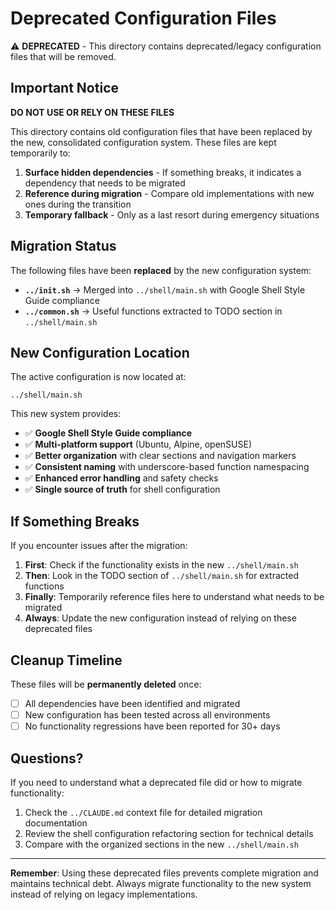 # Deprecated Configuration Files

⚠️ **DEPRECATED** - This directory contains deprecated/legacy configuration files that will be removed.

## Important Notice

**DO NOT USE OR RELY ON THESE FILES**

This directory contains old configuration files that have been replaced by the new, consolidated configuration system. These files are kept temporarily to:

1. **Surface hidden dependencies** - If something breaks, it indicates a dependency that needs to be migrated
2. **Reference during migration** - Compare old implementations with new ones during the transition
3. **Temporary fallback** - Only as a last resort during emergency situations

## Migration Status

The following files have been **replaced** by the new configuration system:

- **`../init.sh`** → Merged into `../shell/main.sh` with Google Shell Style Guide compliance
- **`../common.sh`** → Useful functions extracted to TODO section in `../shell/main.sh`

## New Configuration Location

The active configuration is now located at:

```
../shell/main.sh
```

This new system provides:

- ✅ **Google Shell Style Guide compliance**
- ✅ **Multi-platform support** (Ubuntu, Alpine, openSUSE)
- ✅ **Better organization** with clear sections and navigation markers
- ✅ **Consistent naming** with underscore-based function namespacing
- ✅ **Enhanced error handling** and safety checks
- ✅ **Single source of truth** for shell configuration

## If Something Breaks

If you encounter issues after the migration:

1. **First**: Check if the functionality exists in the new `../shell/main.sh`
2. **Then**: Look in the TODO section of `../shell/main.sh` for extracted functions
3. **Finally**: Temporarily reference files here to understand what needs to be migrated
4. **Always**: Update the new configuration instead of relying on these deprecated files

## Cleanup Timeline

These files will be **permanently deleted** once:

- [ ] All dependencies have been identified and migrated
- [ ] New configuration has been tested across all environments
- [ ] No functionality regressions have been reported for 30+ days

## Questions?

If you need to understand what a deprecated file did or how to migrate functionality:

1. Check the `../CLAUDE.md` context file for detailed migration documentation
2. Review the shell configuration refactoring section for technical details
3. Compare with the organized sections in the new `../shell/main.sh`

---

**Remember**: Using these deprecated files prevents complete migration and maintains technical debt. Always migrate functionality to the new system instead of relying on legacy implementations.
